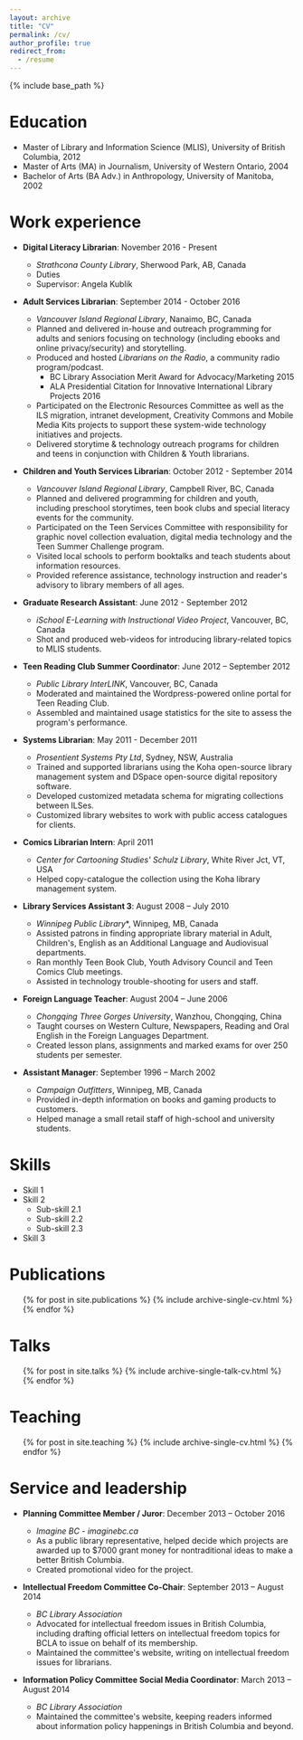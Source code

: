 ```yaml
---
layout: archive
title: "CV"
permalink: /cv/
author_profile: true
redirect_from:
  - /resume
---
```


{% include base_path %}

Education
======
* Master of Library and Information Science (MLIS), University of British Columbia, 2012
* Master of Arts (MA) in Journalism, University of Western Ontario, 2004
* Bachelor of Arts (BA Adv.) in Anthropology, University of Manitoba, 2002

Work experience
======
* **Digital Literacy Librarian**: November 2016 - Present
  * *Strathcona County Library*, Sherwood Park, AB, Canada
  * Duties
  * Supervisor: Angela Kublik

* **Adult Services Librarian**: September 2014 - October 2016
  * *Vancouver Island Regional Library*, Nanaimo, BC, Canada
  * Planned and delivered in-house and outreach programming for adults and seniors focusing on technology (including ebooks and online privacy/security) and storytelling.
  * Produced and hosted *Librarians on the Radio*, a community radio program/podcast.
  	- BC Library Association Merit Award for Advocacy/Marketing 2015
  	- ALA Presidential Citation for Innovative International Library Projects 2016
  * Participated on the Electronic Resources Committee as well as the ILS migration, intranet development, Creativity Commons and Mobile Media Kits projects to support these system-wide technology initiatives and projects.
  * Delivered storytime & technology outreach programs for children and teens in conjunction with Children & Youth librarians.

* **Children and Youth Services Librarian**: October 2012 - September 2014
	* *Vancouver Island Regional Library*, Campbell River, BC, Canada
	* Planned and delivered programming for children and youth, including preschool storytimes, teen book clubs and special literacy events for the community.
	* Participated on the Teen Services Committee with responsibility for graphic novel collection evaluation, digital media technology and the Teen Summer Challenge program.
	* Visited local schools to perform booktalks and teach students about information resources.
	* Provided reference assistance, technology instruction and reader's advisory to library members of all ages.

* **Graduate Research Assistant**: June 2012 - September 2012
	* *iSchool E-Learning with Instructional Video Project*, Vancouver, BC, Canada
	* Shot and produced web-videos for introducing library-related topics to MLIS students.

* **Teen Reading Club Summer Coordinator**: June 2012 – September 2012
	* *Public Library InterLINK*, Vancouver, BC, Canada
	* Moderated and maintained the Wordpress-powered online portal for Teen Reading Club.
	* Assembled and maintained usage statistics for the site to assess the program's performance.

* **Systems Librarian**: May 2011 - December 2011
	* *Prosentient Systems Pty Ltd*, Sydney, NSW, Australia
	* Trained and supported librarians using the Koha open-source library management system and DSpace open-source digital repository software.
	* Developed customized metadata schema for migrating collections between ILSes.
	* Customized library websites to work with public access catalogues for clients.

* **Comics Librarian Intern**: April 2011
	* *Center for Cartooning Studies' Schulz Library*, White River Jct, VT, USA
	* Helped copy-catalogue the collection using the Koha library management system.

* **Library Services Assistant 3**: August 2008 – July 2010
	* *Winnipeg Public Library**, Winnipeg, MB, Canada
	* Assisted patrons in finding appropriate library material in Adult, Children's, English as an Additional Language and Audiovisual departments.
	* Ran monthly Teen Book Club, Youth Advisory Council and Teen Comics Club meetings.
	* Assisted in technology trouble-shooting for users and staff.

* **Foreign Language Teacher**: August 2004 – June 2006
	* *Chongqing Three Gorges University*, Wanzhou, Chongqing, China
	* Taught courses on Western Culture, Newspapers, Reading and Oral English in the Foreign Languages Department.
	* Created lesson plans, assignments and marked exams for over 250 students per semester.

* **Assistant Manager**: September 1996 – March 2002
	* *Campaign Outfitters*, Winnipeg, MB, Canada
	* Provided in-depth information on books and gaming products to customers.
	* Helped manage a small retail staff of high-school and university students.
  
Skills
======
* Skill 1
* Skill 2
  * Sub-skill 2.1
  * Sub-skill 2.2
  * Sub-skill 2.3
* Skill 3

Publications
======
  <ul>{% for post in site.publications %}
    {% include archive-single-cv.html %}
  {% endfor %}</ul>
  
Talks
======
  <ul>{% for post in site.talks %}
    {% include archive-single-talk-cv.html %}
  {% endfor %}</ul>
  
Teaching
======
  <ul>{% for post in site.teaching %}
    {% include archive-single-cv.html %}
  {% endfor %}</ul>
  
Service and leadership
======

* **Planning Committee Member / Juror**: December 2013 – October 2016
	* *Imagine BC - imaginebc.ca*
	* As a public library representative, helped decide which projects are awarded up to $7000 grant money for nontraditional ideas to make a better British Columbia.
	* Created promotional video for the project.


* **Intellectual Freedom Committee Co-Chair**: September 2013 – August 2014
	* *BC Library Association*
	* Advocated for intellectual freedom issues in British Columbia, including drafting official letters on intellectual freedom topics for BCLA to issue on behalf of its membership.
	* Maintained the committee's website, writing on intellectual freedom issues for librarians.

* **Information Policy Committee Social Media Coordinator**: March 2013 – August 2014
	* *BC Library Association*
	* Maintained the committee's website, keeping readers informed about information policy happenings in British Columbia and beyond.

